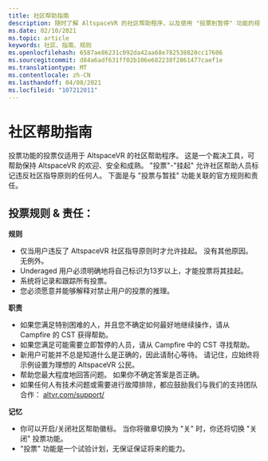```yaml
---
title: 社区帮助指南
description: 随时了解 AltspaceVR 的社区帮助程序，以及使用 "投票到暂停" 功能的规则和责任。
ms.date: 02/10/2021
ms.topic: article
keywords: 社区、指南、规则
ms.openlocfilehash: 6587ae86231c092da42aa68e782538828cc17606
ms.sourcegitcommit: d84a6adf631ff02b106e682238f2861477caef1e
ms.translationtype: MT
ms.contentlocale: zh-CN
ms.lasthandoff: 04/08/2021
ms.locfileid: "107212011"
---
```

# <a name="community-helper-guide"></a>社区帮助指南

投票功能的投票仅适用于 AltspaceVR 的社区帮助程序。 这是一个裁决工具，可帮助保持 AltspaceVR 的欢迎、安全和成熟。 "投票"-"挂起" 允许社区帮助人员标记违反社区指导原则的任何人。 下面是与 "投票与暂挂" 功能关联的官方规则和责任。 

## <a name="vote-to-suspend-rules--responsibilities"></a>投票规则 & 责任： 

**规则** 

* 仅当用户违反了 AltspaceVR 社区指导原则时才允许挂起。 没有其他原因。 无例外。  
* Underaged 用户必须明确地将自己标识为13岁以上，才能投票将其挂起。 
* 系统将记录和跟踪所有投票。 
* 您必须愿意并能够解释对禁止用户的投票的推理。 

**职责** 

* 如果您满足特别困难的人，并且您不确定如何最好地继续操作，请从 Campfire 的 CST 获得帮助。  
* 如果您满足可能需要立即暂停的人员，请从 Campfire 中的 CST 寻找帮助。 
* 新用户可能并不总是知道什么是正确的，因此请耐心等待。 请记住，应始终将示例设置为理想的 AltspaceVR 公民。 
* 帮助您最大程度地回答问题。 如果你不确定答案是否正确。 
* 如果任何人有技术问题或需要进行故障排除，都应鼓励我们与我们的支持团队合作： [altvr.com/support/](https://help.altvr.com/hc/requests/new?ticket_form_id=114093998653)

**记忆** 

* 你可以开启/关闭社区帮助徽标。 当你将徽章切换为 "关" 时，你还将切换 "关闭" 投票功能。 
* "投票" 功能是一个试验计划，无保证保证将来的能力。 